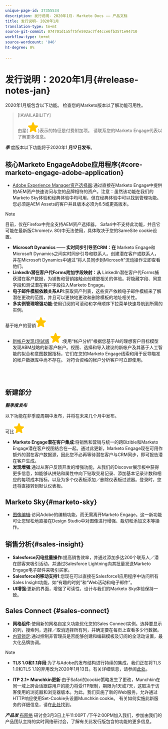 ```yaml
---
unique-page-id: 37355534
description: 发行说明- 2020年1月- Marketo Docs —— 产品文档
title: 发行说明- 2020年1月
translation-type: tm+mt
source-git-commit: 074701d1a5f75fe592ac7f44cce6fb3571e94710
workflow-type: tm+mt
source-wordcount: '846'
ht-degree: 0%

---
```



# 发行说明：2020年1月{#release-notes-jan}

2020年1月版包含以下功能。 检查您的Marketo版本以了解功能可用性。

>[!AVAILABILITY]
>
>
>由星(![(star)](assets/star-yellow.svg))表示的特征是付费附加项。 请联系您的Marketo Engage代表以了解更多信息。

***季*** 度版本以下功能将于2020年1 **月17日发布**。

## 核心Marketo EngageAdobe应用程序{#core-marketo-engage-adobe-application}

* [Adobe Experience Manager资产选择器](https://docs.marketo.com/x/_AA6Ag):通过直接在Marketo Engage中提供的AEM资产快速访问与您的品牌相符的资产。注意：虽然该功能在我们的Marketo Sky体验和经典体验中均可用，但在经典体验中可以找到管理功能。 您必须是AEM Assets的客户并且版本必须为6.5或更高版本。

>[!NOTE]
>
>目前，仅在Firefox中完全支持AEM资产选择器。 Safari中不支持此功能，并且它可能在最新版Chrome(v. 80)中无法使用，具体取决于您的SameSite cookie设置。

* **Microsoft Dynamics —— 实时同步引导至CRM：在** Marketo Engage和Microsoft Dynamics之间实时同步引导和联系人。创建潜在客户或联系人，并在Microsoft Dynamics中通过“将人员同步到Microsoft”流动操作立即查看他们。
* **LinkedIn潜在客户代Forms附加字段映射：从** LinkedIn潜在客户代Forms捕获潜在客户数据，为销售和营销接触点创建更相关的体验。将隐藏字段、同意字段和测试潜在客户字段拉入Marketo Engage。
* **电子邮件模板依赖关系API**:获取资产列表，这些资产依赖电子邮件模板来了解潜在更改的范围，并且可以更快地更改和删除模板的地址相关性。
* **多实例管理增强功能**:使用订阅的可滚动和字母顺序下拉菜单快速导航到所需的实例。

基于帐户的营销![(star)](assets/star-yellow.svg)

* [新帐户发现(测试版](https://docs.marketo.com/x/WQA6Ag) ![)（星形）](assets/star-yellow.svg) :使用“帐户分析”根据您基于AI的理想客户目标模型发现ABM战略的新客户帐户。视图、选择和导入建议的新帐户及其基于人工智能的拟合和意图数据指标，它们在您的Marketo Engage线索和用于反导瞄准的帐户数据库中尚不存在。 对符合资格的帐户分析客户可立即使用。

<br> 

## 新建部分

***整季度发布***

以下功能在非季度周期中发布，并将在未来几个月中发布。

可比![(star)](assets/star-yellow.svg)

* **Marketo Engage潜在客户集成**:将销售和营销与统一的跨Bizible和Marketo Engage潜在客户视图结合在一起。通过此更新，Marketo Engage现在可用作额外的潜在客户数据源，因此您不必再等待潜在客户与CRM同步，即可报告潜在客户生成。
* **发现增强**:通过从客户反馈开发的增强功能，从我们的Discover展示板中获得更多信息，如能够从拼贴和属性中向下钻取交易记录、添加基本记录计数和相应的每项成本指标，以及为多个仪表板添加／删除仪表板过滤器。登录时，您还将直接转到默认仪表板。

## Marketo Sky{#marketo-sky}

* [图像编辑](https://help.marketo.com/hc/en-us/articles/360041344614-Marketo-Image-Editor):访问Adobe的编辑功能，而无需离开Marketo Engage。这一新功能可让您轻松地直接在Design Studio中对图像进行增强、裁切和添加文本等操作。

## 销售分析{#sales-insight}

* **Salesforce闪电批量操作**:提高销售效率，并通过添加多达200个联系人／潜在顾客来吸引活动，并通过Salesforce Lightning向其批量发送Marketo Engage电子邮件来吸引买家。
* **Salesforce的移动支持1**:您现在可以直接在Salesforce1应用程序中访问所有Sales Insight功能，如“有趣的时刻”和“Web活动和电子邮件”。
* **UI增强**:更新的界面，增强了可读性，设计与我们的Marketo Sky体验保持一致。

## Sales Connect {#sales-connect}

* **网格组件**:使用新的网格自定义功能优化您的Sales Connect实例。选择要显示的列，搜索列，选择／取消选择所有列，并确定要在每页上查看多少行数据。
* [内容锁定](https://docs.marketo.com/x/6wA6Ag):通过控制非管理员是否能够创建和编辑模板及订阅的全活动设置，最大化品牌协调。

>[!NOTE]
>
>* **TLS 1.0和1.1弃用**:为了与Adobe的发布结构进行持续的集成，我们正在将TLS 1.0和TLS 1.1的弃用改为2020年1月13日。有关详细信息，请参阅[此处](https://nation.marketo.com/docs/DOC-7059-tls-10-11-deprecation-faq)。
   >
   >
* **ITP 2.1+ Munchkin更新**:由于Safari的cookie策略发生了更改，Munchkin在同一域上跨会话跟踪用户的能力将受ITP限制，期限为1天或7天，这取决于访客使用的浏览器和浏览器版本。为此，我们实施了新的Web服务，允许通过HTTP响应使用Set-Cookie头设置Munchkin cookie。 有关如何实施此新服务的详细信息，请在[此处](https://nation.marketo.com/docs/DOC-7351)找到。


***产品发*** [布网络](https://engage.marketo.com/Jan_Feb_20_Release_Webinar_Registration.html) 研讨会3月3日上午11:00PT /下午2:00PM加入我们，参加由我们的产品团队主持的实时网络研讨会，了解有关此发行版包含的功能的更多信息。
